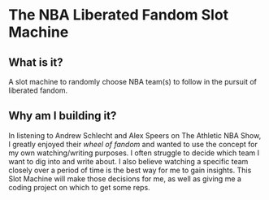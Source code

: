 # The NBA Liberated Fandom Slot Machine

## What is it?
A slot machine to randomly choose NBA team(s) to follow in the pursuit of liberated fandom.

## Why am I building it?
In listening to Andrew Schlecht and Alex Speers on The Athletic NBA Show, I greatly enjoyed their *wheel of fandom* and wanted to use the concept for my own watching/writing purposes. I often struggle to decide which team I want to dig into and write about. I also believe watching a specific team closely over a period of time is the best way for me to gain insights. This Slot Machine will make those decisions for me, as well as giving me a coding project on which to get some reps.

